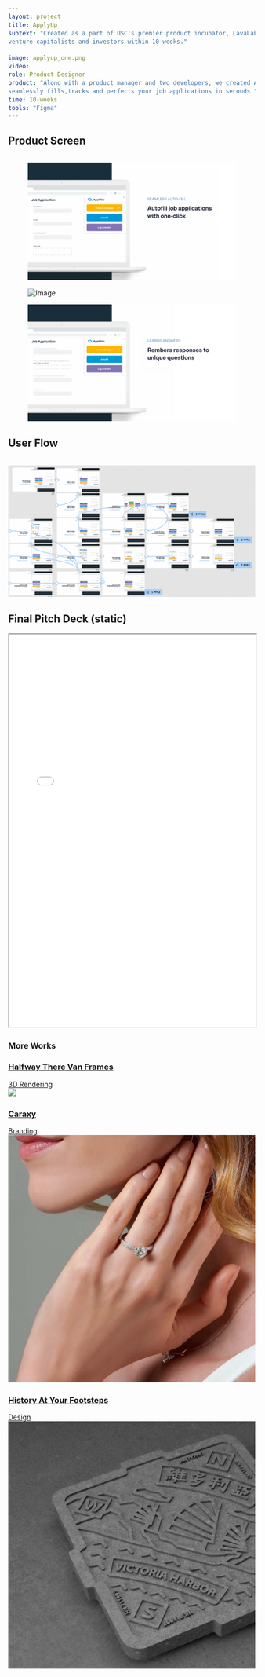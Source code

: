 ```yaml
---
layout: project
title: ApplyUp
subtext: "Created as a part of USC's premier product incubator, LavaLab, the goal was to create and pitch an MVP to
venture capitalists and investors within 10-weeks."

image: applyup_one.png
video: 
role: Product Designer
product: "Along with a product manager and two developers, we created ApplyUp, a tool that
seamlessly fills,tracks and perfects your job applications in seconds."
time: 10-weeks
tools: "Figma"
---
```


## Product Screen
<figure>
<img src="img/applyup_one.gif" style="padding-top: 15px" alt="Image" class="img-fluid">
<img src="img/applyuptwo.gif" style="padding-top: 15px" alt="Image" class="img-fluid">
<img src="img/applyup_three.gif" style="padding-top: 15px" alt="Image" class="img-fluid">
</figure>

## User Flow
<img src="img/applyup_four.png" style="padding-top: 15px" alt="Image" class="img-fluid">

## Final Pitch Deck (static)
<iframe src="img/ApplyUp.pdf" width="100%" height="800px"> </iframe>

<div class="site-section pb-0">
    <div class="container">
        <div class="row justify-content-center text-center mb-4">
            <div class="col-5">
                <h3 class="h3 heading">More Works</h3>
            </div>
        </div>
        <div class="row" data-aos="fade-up" data-aos-delay="200">
            <div class="item rendering col-sm-6 col-md-4 col-lg-4 mb-4">
                <a href="halfway.html" class="item-wrap fancybox">
                    <div class="work-info">
                        <h3>Halfway There Van Frames</h3>
                        <span>3D Rendering</span>
                    </div>
                    <img class="img-fluid" src="img/misc_v2.png">
                </a>
            </div>
            <div class="item branding col-sm-6 col-md-4 col-lg-4 mb-4">
                <a href="caraxy.html" class="item-wrap fancybox">
                    <div class="work-info">
                        <h3>Caraxy</h3>
                        <span>Branding</span>
                    </div>
                    <img class="img-fluid" src="img/img_2.jpg">
                </a>
            </div>
            <div class="item design col-sm-6 col-md-4 col-lg-4 mb-4">
                <a href="history.html" class="item-wrap fancybox">
                    <div class="work-info">
                        <h3>History At Your Footsteps</h3>
                        <span>Design</span>
                    </div>
                    <img class="img-fluid" src="img/img_5.jpg">
                </a>
            </div>
        </div>
    </div>
</div>